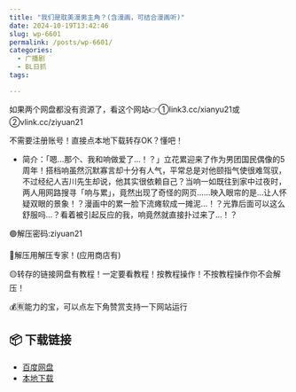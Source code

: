 ```yaml
---
title: "我们是耽美漫男主角？(含漫画，可结合漫画听)"
date: 2024-10-19T13:42:46
slug: wp-6601
permalink: /posts/wp-6601/
categories:
  - 广播剧
  - BL日抓
tags:

---
```


如果两个网盘都没有资源了，看这个网站👉①link3.cc/xianyu21或②vlink.cc/ziyuan21

不需要注册账号！直接点本地下载转存OK？懂吧！

*   简介：「嗯…那个、我和响做爱了…！？」立花累迎来了作为男团国民偶像的5周年！搭档响虽然沉默寡言却十分有人气，平常总是对他颐指气使很难驾驭，不过经纪人吉川先生却说，他其实很依赖自己？当响一如既往到家中过夜时，两人用网路搜寻「响与累」，竟然出现了奇怪的网页……映入眼帘的是…让人怀疑双眼的景象！？漫画中的累一脸下流瘫软成一摊泥…！？光靠后面可以这么舒服吗…？看着被引起反应的我，响竟然就直接扑过来了…！？

🟢解压密码:ziyuan21

🔵解压用解压专家！(应用商店有)

🟡转存的链接网盘有教程！一定要看教程！按教程操作！不按教程操作你不会解压！

💰🈶能力的宝，可以点左下角赞赏支持一下网站运行

## 📦 下载链接
- [百度网盘](https://blziyuan21.com/pay-download/6601?key=cc0b6f65cb&down_id=0)
- [本地下载](https://blziyuan21.com/pay-download/6601?key=cc0b6f65cb&down_id=1)

